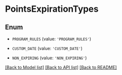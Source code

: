 # PointsExpirationTypes


## Enum

* `PROGRAM_RULES` (value: `'PROGRAM_RULES'`)

* `CUSTOM_DATE` (value: `'CUSTOM_DATE'`)

* `NON_EXPIRING` (value: `'NON_EXPIRING'`)

[[Back to Model list]](../README.md#documentation-for-models) [[Back to API list]](../README.md#documentation-for-api-endpoints) [[Back to README]](../README.md)


